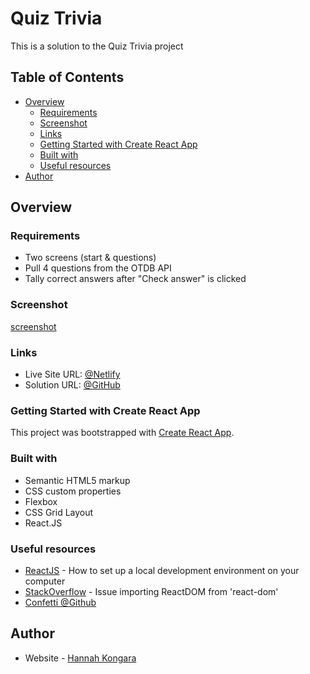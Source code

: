 # Quiz Trivia

This is a solution to the Quiz Trivia project

## Table of Contents
- [Overview](#overview)
  - [Requirements](#requirements)
  - [Screenshot](#screenshot)
  - [Links](#links)
  - [Getting Started with Create React App](#getting-started-with-create-react-app)
  - [Built with](#built-with)
  - [Useful resources](#useful-resources)
- [Author](#author)

## Overview

### Requirements

 - Two screens (start & questions)
 - Pull 4 questions from the OTDB API
 - Tally correct answers after "Check answer" is clicked

### Screenshot

[screenshot](trivia/src/screenshots/screenshot.png)


### Links

- Live Site URL: [@Netlify](https://quiz-trivia-byhannah.netlify.app//)
- Solution URL: [@GitHub](https://github.com/hannahpietersen/quiz-trivia)

### Getting Started with Create React App

This project was bootstrapped with [Create React App](https://github.com/facebook/create-react-app).

### Built with

 - Semantic HTML5 markup
 - CSS custom properties
 - Flexbox
 - CSS Grid Layout
 - React.JS

### Useful resources

- [ReactJS](https://reactjs.org/tutorial/tutorial.html) - How to set up a local development environment on your computer
- [StackOverflow](https://stackoverflow.com/questions/71743492/issue-importing-createroot-from-react-dom-client) - Issue importing ReactDOM from 'react-dom'
-  [Confetti @Github](https://github.com/alampros/react-confetti)

  ## Author

- Website - [Hannah Kongara](https://hannahkongara.netlify.app/)
